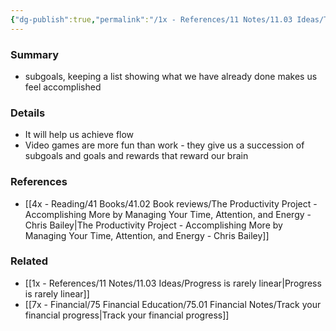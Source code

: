 ```yaml
---
{"dg-publish":true,"permalink":"/1x - References/11 Notes/11.03 Ideas/Track your progress/","title":"Track your progress","noteIcon":"","created":"2023-10-29T23:42:58.000+03:00","updated":"2024-02-14T20:18:21.836+03:00"}
---
```



### Summary
- subgoals, keeping a list showing what we have already done makes us feel accomplished

### Details
- It will help us achieve flow
- Video games are more fun than work - they give us a succession of subgoals and goals and rewards that reward our brain

### References
- [[4x - Reading/41 Books/41.02 Book reviews/The Productivity Project - Accomplishing More by Managing Your Time, Attention, and Energy - Chris Bailey\|The Productivity Project - Accomplishing More by Managing Your Time, Attention, and Energy - Chris Bailey]]

### Related
- [[1x - References/11 Notes/11.03 Ideas/Progress is rarely linear\|Progress is rarely linear]]
- [[7x - Financial/75 Financial Education/75.01 Financial Notes/Track your financial progress\|Track your financial progress]]
